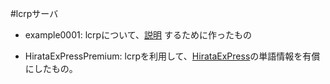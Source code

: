 #lcrpサーバ

- example0001: lcrpについて、[説明](https://github.com/17ec084/grade3-1/tree/master/licenseContract) するために作ったもの  

- HirataExPressPremium: lcrpを利用して、[HirataExPress](https://github.com/17ec084/grade3-1/tree/master/HirataExPress)の単語情報を有償にしたもの。
